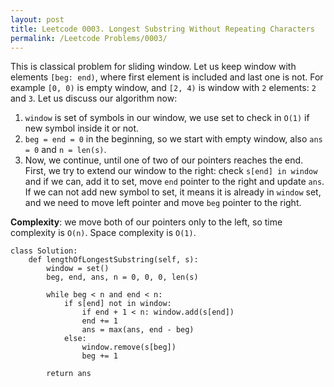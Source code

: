 ```yaml
---
layout: post
title: Leetcode 0003. Longest Substring Without Repeating Characters
permalink: /Leetcode Problems/0003/
---
```


This is classical problem for sliding window. Let us keep window with elements `[beg: end)`, where first element is included and last one is not. For example `[0, 0)` is empty window, and `[2, 4)` is window with `2` elements: `2` and `3`.
Let us discuss our algorithm now:
1. `window` is set of symbols in our window, we use set to check in `O(1)` if new symbol inside it or not.
2. `beg = end = 0` in the beginning, so we start with empty window, also `ans = 0` and `n = len(s)`.
3. Now, we continue, until one of two of our pointers reaches the end. First, we try to extend our window to the right: check `s[end] in window` and if we can, add it to set, move `end` pointer to the right and update `ans`. If we can not add new symbol to set, it means it is already in `window` set, and we need to move left pointer and move `beg` pointer to the right.

**Complexity**: we move both of our pointers only to the left, so time complexity is `O(n)`. Space complexity is `O(1)`.

```
class Solution:
    def lengthOfLongestSubstring(self, s):
        window = set()
        beg, end, ans, n = 0, 0, 0, len(s)
        
        while beg < n and end < n:
            if s[end] not in window:
                if end + 1 < n: window.add(s[end])
                end += 1
                ans = max(ans, end - beg)
            else:
                window.remove(s[beg])
                beg += 1
                
        return ans
```